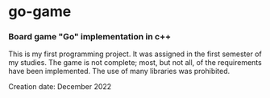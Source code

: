 # go-game
### Board game "Go" implementation in c++

This is my first programming project. 
It was assigned in the first semester of my studies.
The game is not complete; most, but not all, of the requirements have been implemented.
The use of many libraries was prohibited.

Creation date: December 2022
